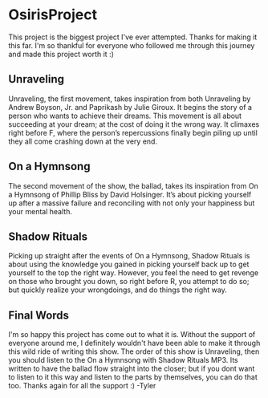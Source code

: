 # OsirisProject
This project is the biggest project I've ever attempted. Thanks for making it this far. I'm so thankful for everyone who followed me through this journey and made this project worth it :)

## Unraveling

Unraveling, the first movement, takes inspiration from both Unraveling by Andrew Boyson, Jr. and Paprikash by Julie Giroux. It begins the story of a person who wants to achieve their dreams. This movement is all about succeeding at your dream; at the cost of doing it the wrong way. It climaxes right before F, where the person’s repercussions finally begin piling up until they all come crashing down at the very end.

## On a Hymnsong

The second movement of the show, the ballad, takes its inspiration from On a Hymnsong of Phillip Bliss by David Holsinger. It’s about picking yourself up after a massive failure and reconciling with not only your happiness but your mental health.

## Shadow Rituals

Picking up straight after the events of On a Hymnsong, Shadow Rituals is about using the knowledge you gained in picking yourself back up to get yourself to the top the right way. However, you feel the need to get revenge on those who brought you down, so right before R, you attempt to do so; but quickly realize your wrongdoings, and do things the right way.

## Final Words

I'm so happy this project has come out to what it is. Without the support of everyone around me, I definitely wouldn't have been able to make it through this wild ride of writing this show. The order of this show is Unraveling, then you should listen to the On a Hymnsong with Shadow Rituals MP3. Its written to have the ballad flow straight into the closer; but if you dont want to listen to it this way and listen to the parts by themselves, you can do that too. Thanks again for all the support :) -Tyler

